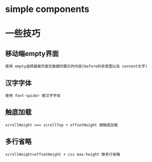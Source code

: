 # simple components
  
# 一些技巧
## 移动端empty界面
    使用 empty选择器做页面无数据时展示的内容(before的背景图以及 content文字)

## 汉字字体
    使用 font-spider 做汉字字体
    
## 触底加载
    scrollHeight === scrollTop + offsetHeight 做触底加载

## 多行省略
    scrollHeight>offsetHeight + css max-height 做多行省略
  
  
